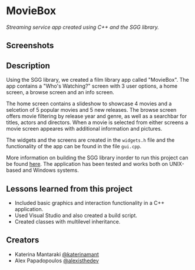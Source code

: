 # MovieBox

*Streaming service app created using C++ and the SGG library.*

## Screenshots

## Description

Using the SGG library, we created a film library app called "MovieBox".
The app contains a "Who's Watching?" screen with 3 user options, a home screen, a browse screen and an info screen.

The home screen contains a slideshow to showcase 4 movies and a selcetion of 5 popular movies and 5 new releases.
The browse screen offers movie filtering by release year and genre, as well as a searchbar for titles, actors and directors.
When a movie is selected from either screens a movie screen appeares with additional information and pictures.

The widgets and the screens are created in the `widgets.h` file and the functionality of the app can be found in the file `gui.cpp`.

More information on building the SGG library inorder to run this project can be found [here](https://cgaueb.github.io/sgg/index.html).
The application has been tested and works both on UNIX-based and Windows systems.

## Lessons learned from this project

- Included basic graphics and interaction functionality in a C++ application.
- Used Visual Studio and also created a build script.
- Created classes with multilevel inheritance.

## Creators

- Katerina Mantaraki [@katerinamant](https://github.com/katerinamant)
- Alex Papadopoulos [@alexisthedev](https://github.com/alexisthedev)

